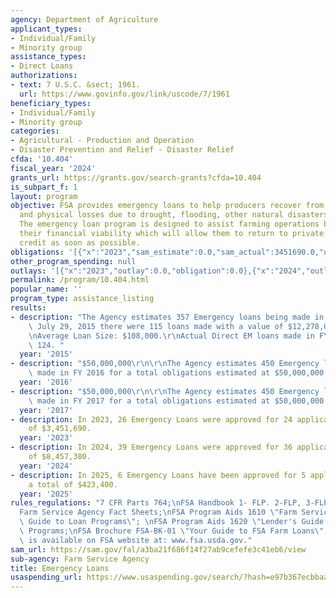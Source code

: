 ```yaml
---
agency: Department of Agriculture
applicant_types:
- Individual/Family
- Minority group
assistance_types:
- Direct Loans
authorizations:
- text: 7 U.S.C. &sect; 1961.
  url: https://www.govinfo.gov/link/uscode/7/1961
beneficiary_types:
- Individual/Family
- Minority group
categories:
- Agricultural - Production and Operation
- Disaster Prevention and Relief - Disaster Relief
cfda: '10.404'
fiscal_year: '2024'
grants_url: https://grants.gov/search-grants?cfda=10.404
is_subpart_f: 1
layout: program
objective: FSA provides emergency loans to help producers recover from production
  and physical losses due to drought, flooding, other natural disasters, or quarantine.
  The emergency loan program is designed to assist farming operations by improving
  their financial viability which will allow them to return to private sources of
  credit as soon as possible.
obligations: '[{"x":"2023","sam_estimate":0.0,"sam_actual":3451690.0,"usa_spending_actual":0.0},{"x":"2024","sam_estimate":0.0,"sam_actual":8457380.0,"usa_spending_actual":0.0},{"x":"2025","sam_estimate":0.0,"sam_actual":37000000.0,"usa_spending_actual":0.0}]'
other_program_spending: null
outlays: '[{"x":"2023","outlay":0.0,"obligation":0.0},{"x":"2024","outlay":0.0,"obligation":0.0},{"x":"2025","outlay":0.0,"obligation":0.0}]'
permalink: /program/10.404.html
popular_name: ''
program_type: assistance_listing
results:
- description: "The Agency estimates 357 Emergency loans being made in FY 2015.  Through\
    \ July 29, 2015 there were 115 loans made with a value of $12,278,000 $13,383,000\r\
    \nAverage Loan Size: $108,000.\r\nActual Direct EM loans made in FY 2015 were\
    \ 124. "
  year: '2015'
- description: "$50,000,000\r\n\r\nThe Agency estimates 450 Emergency loans being\
    \ made in FY 2016 for a total obligations estimated at $50,000,000."
  year: '2016'
- description: "$50,000,000\r\n\r\nThe Agency estimates 450 Emergency loans being\
    \ made in FY 2017 for a total obligations estimated at $50,000,000."
  year: '2017'
- description: In 2023, 26 Emergency Loans were approved for 24 applicants for a total
    of $3,451,690.
  year: '2023'
- description: In 2024, 39 Emergency Loans were approved for 36 applicants for a total
    of $8,457,380.
  year: '2024'
- description: In 2025, 6 Emergency Loans have been approved for 5 applicants for
    a total of $423,400.
  year: '2025'
rules_regulations: "7 CFR Parts 764;\nFSA Handbook 1- FLP. 2-FLP, 3-FLP & 1-APP.\n\
  Farm Service Agency Fact Sheets;\nFSA Program Aids 1610 \"Farm Service Agency Producer's\
  \ Guide to Loan Programs\"; \nFSA Program Aids 1620 \"Lender's Guide to FSA Loan\
  \ Programs;\nFSA Brochure FSA-BK-01 \"Your Guide to FSA Farm Loans\";\nAll information\
  \ is available on FSA website at: www.fsa.usda.gov."
sam_url: https://sam.gov/fal/a3ba21f686f14f27ab9cefefe3c41eb6/view
sub-agency: Farm Service Agency
title: Emergency Loans
usaspending_url: https://www.usaspending.gov/search/?hash=e97b367ecbbaa21cfe3f605e750934a2
---
```

